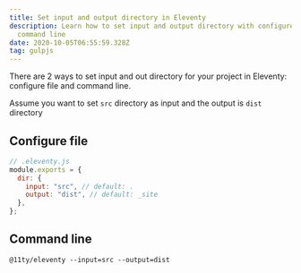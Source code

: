 ```yaml
---
title: Set input and output directory in Eleventy
description: Learn how to set input and output directory with configure file and
  command line
date: 2020-10-05T06:55:59.328Z
tag: gulpjs
---
```

There are 2 ways to set input and out directory for your project in Eleventy: configure file and command line.

Assume you want to set `src` directory as input and the output is `dist` directory

## Configure file

```javascript
// .eleventy.js
module.exports = {
  dir: {
    input: "src", // default: .
    output: "dist", // default: _site
  },
};

```

## Command line

```
@11ty/eleventy --input=src --output=dist
```